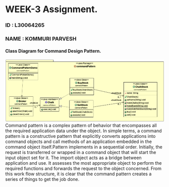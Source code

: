 # WEEK-3 Assignment. 
### ID : L30064265
### NAME : KOMMURI PARVESH


#### Class Diagram for Command Design Pattern.
<img src="https://github.com/kommuriparvesh/Week-3/blob/main/clsdia.png">
Command pattern is a complex pattern of behavior that encompasses all the required application data under the object. In simple terms, a command pattern is a constructive pattern that explicitly converts applications into command objects and call methods of an application embedded in the command object itself.Pattern implements in a sequential order. Initially, the request is transferred or wrapped in a command object that will start the input object set for it. The import object acts as a bridge between application and use. It assesses the most appropriate object to perform the required functions and forwards the request to the object concerned. From this work flow structure, it is clear that the command pattern creates a series of things to get the job done.
